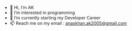 - 👋 Hi, I’m AK
- 👀 I’m interested in programming
- 🌱 I’m currently starting my Developer Career
- 📫 Reach me on my email : anaskhan.ak2005@gmail.com

<!---
AnasKhan44/AnasKhan44 is a ✨ special ✨ repository because its `README.md` (this file) appears on your GitHub profile.
You can click the Preview link to take a look at your changes.
--->

